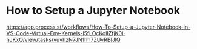 # How to Setup a Jupyter Notebook

https://app.process.st/workflows/How-To-Setup-a-Jupyter-Notebook-in-VS-Code-Virtual-Env-Kernels-l5fLOcKolIZfjK0I-hJKxQ/view/tasks/vuvhzN7JN1hh7ZUvRBlJlQ
